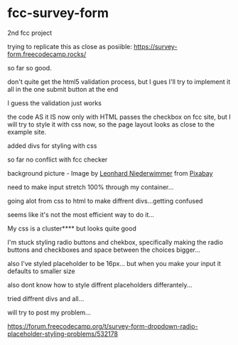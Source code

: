 # fcc-survey-form

2nd fcc project

trying to replicate this as close as posiible: https://survey-form.freecodecamp.rocks/

so far so good.

don't quite get the html5 validation process, but I gues I'll try to implement it all in the one submit button at the end

I guess the validation just works

the code AS it IS now only with HTML passes the checkbox on fcc site, but I will try to style it with css now, so the page layout looks as close to the example site.

added divs for styling with css

so far no conflict with fcc checker

background picture - Image by <a href="https://pixabay.com/users/leonhard_niederwimmer-1131094/?utm_source=link-attribution&amp;utm_medium=referral&amp;utm_campaign=image&amp;utm_content=7320516">Leonhard Niederwimmer</a> from <a href="https://pixabay.com/?utm_source=link-attribution&amp;utm_medium=referral&amp;utm_campaign=image&amp;utm_content=7320516">Pixabay</a>

need to make input stretch 100% through my container...

going alot from css to html to make diffrent divs...getting confused

seems like it's not the most efficient way to do it...

My css is a cluster**** but looks quite good

I'm stuck styling radio buttons and chekbox, specifically making the radio buttons and checkboxes  and space between the choices bigger...

also I've styled placeholder to be 16px... but when you make your input it defaults to smaller size

also dont know how to style diffrent placeholders differantely...

tried diffrent divs and all...

will try to post my problem...

https://forum.freecodecamp.org/t/survey-form-dropdown-radio-placeholder-styling-problems/532178
